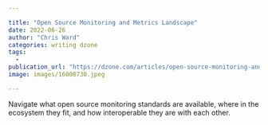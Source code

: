 ```yaml
---

title: "Open Source Monitoring and Metrics Landscape"
date: 2022-06-26
author: "Chris Ward"
categories: writing dzone
tags: 
  - 
publication_url: "https://dzone.com/articles/open-source-monitoring-and-metrics-landscape"
image: images/16000730.jpeg

---
```

Navigate what open source monitoring standards are available, where in the ecosystem they fit, and how interoperable they are with each other.

